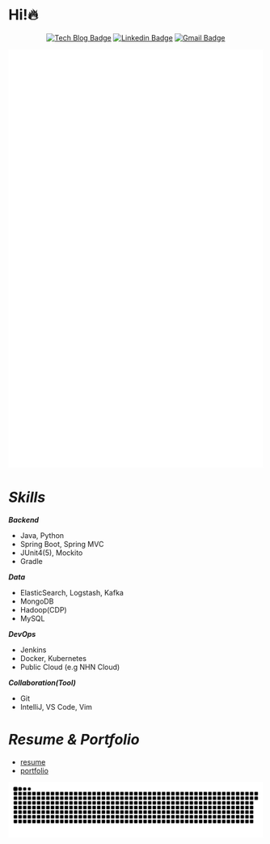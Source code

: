 # Hi!🔥
<div align=center>

[![Tech Blog Badge](http://img.shields.io/badge/-Tech%20blog-black?style=flat-square&link=https://jx2lee.github.io/)](https://jx2lee.github.io/) 
[![Linkedin Badge](https://img.shields.io/badge/-LinkedIn-blue?style=flat-square&logo=Linkedin&logoColor=white&link=https://www.linkedin.com/in/jx2lee/)](https://www.linkedin.com/in/jx2lee/) 
[![Gmail Badge](https://img.shields.io/badge/-Gmail-d14836?style=flat-square&logo=Gmail&logoColor=white&link=mailto:jaejun.lee.1991@gmail.com)](mailto:jaejun.lee.1991@gmail.com)

</div>

<div align=center>
<img src="./github-metrics.svg" alt="" />
</div>

# *Skills*
***Backend***

- Java, Python
- Spring Boot, Spring MVC
- JUnit4(5), Mockito
- Gradle

***Data***

- ElasticSearch, Logstash, Kafka
- MongoDB
- Hadoop(CDP)
- MySQL

***DevOps***

- Jenkins
- Docker, Kubernetes
- Public Cloud (e.g NHN Cloud)

***Collaboration(Tool)***

- Git
- IntelliJ, VS Code, Vim

# *Resume & Portfolio*

* [resume](https://github.com/jx2lee/resume/blob/my-resume/jaejun_lee_resume.pdf)
* [portfolio](https://jx2lee.notion.site/5ae4ad1f2387447f8ef4e22dd95205df)

![snake gif](https://github.com/jx2lee/jx2lee/blob/output/github-contribution-grid-snake.svg)
